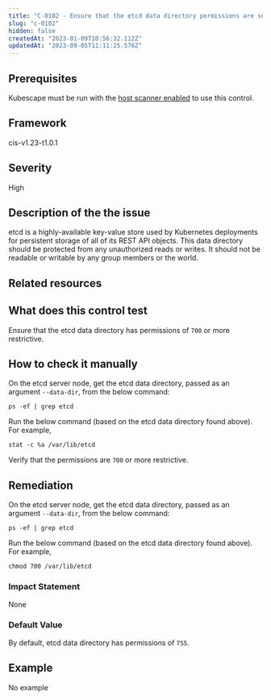 ```yaml
---
title: "C-0102 - Ensure that the etcd data directory permissions are set to 700 or more restrictive"
slug: "c-0102"
hidden: false
createdAt: "2023-01-09T10:56:32.112Z"
updatedAt: "2023-09-05T11:11:25.576Z"
---
```

## Prerequisites
Kubescape must be run with the [host scanner enabled](/docs/scanning/#the-host-scanner) to use this control.
## Framework
cis-v1.23-t1.0.1
## Severity
High
## Description of the the issue
etcd is a highly-available key-value store used by Kubernetes deployments for persistent storage of all of its REST API objects. This data directory should be protected from any unauthorized reads or writes. It should not be readable or writable by any group members or the world.
## Related resources

## What does this control test
Ensure that the etcd data directory has permissions of `700` or more restrictive.
## How to check it manually
On the etcd server node, get the etcd data directory, passed as an argument `--data-dir`, from the below command:

 
```
ps -ef | grep etcd

```
 Run the below command (based on the etcd data directory found above). For example,

 
```
stat -c %a /var/lib/etcd

```
 Verify that the permissions are `700` or more restrictive.
## Remediation
On the etcd server node, get the etcd data directory, passed as an argument `--data-dir`, from the below command:

 
```
ps -ef | grep etcd

```
 Run the below command (based on the etcd data directory found above). For example,

 
```
chmod 700 /var/lib/etcd

```
### Impact Statement
None
### Default Value
By default, etcd data directory has permissions of `755`.
## Example
No example